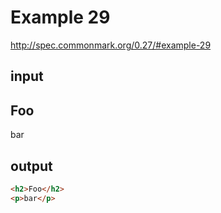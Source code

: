 # Example 29

http://spec.commonmark.org/0.27/#example-29

## input

Foo
---
bar

## output

```html
<h2>Foo</h2>
<p>bar</p>
```
